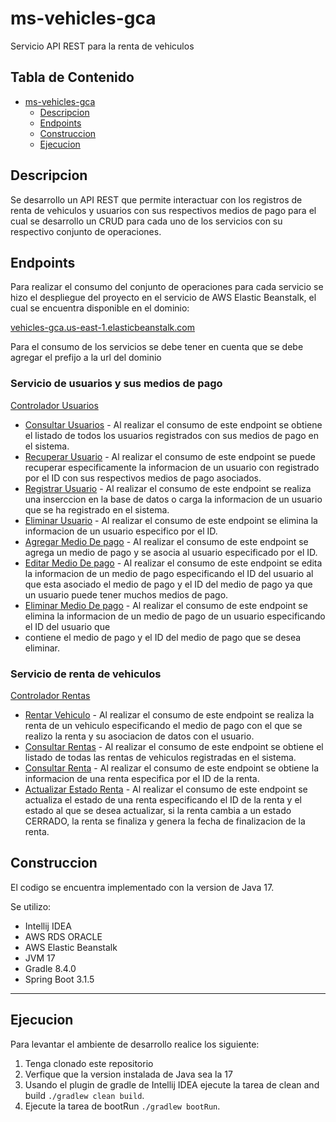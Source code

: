 # ms-vehicles-gca

Servicio API REST para la renta de vehiculos  

## Tabla de Contenido

- [ms-vehicles-gca](#ms-vehicles-gca)
  - [Descripcion](#descripcion)
  - [Endpoints](#endpoints)
  - [Construccion](#construccion)
  - [Ejecucion](#ejecucion)
  
## Descripcion
Se desarrollo un API REST que permite interactuar con los registros de renta de vehiculos y usuarios
con sus respectivos medios de pago para el cual se desarrollo un CRUD para cada uno de los servicios 
con su respectivo conjunto de operaciones.

## Endpoints

Para realizar el consumo del conjunto de operaciones para cada servicio se hizo el despliegue del
proyecto en el servicio de AWS Elastic Beanstalk, el cual se encuentra disponible en el dominio:

[vehicles-gca.us-east-1.elasticbeanstalk.com](vehicles-gca.us-east-1.elasticbeanstalk.com)

Para el consumo de los servicios se debe tener en cuenta que se debe agregar el prefijo a la url
del dominio

### Servicio de usuarios y sus medios de pago

[Controlador Usuarios](src/main/java/gca/technologies/vehicles/controller/UsersController.java)

- [Consultar Usuarios](vehicles-gca.us-east-1.elasticbeanstalk.com/gca-technologies/usuarios/listar) - Al realizar el
consumo de este endpoint se obtiene el listado de todos los usuarios registrados con sus medios de pago
en el sistema.
- [Recuperar Usuario](vehicles-gca.us-east-1.elasticbeanstalk.com/usuarios/recuperar/?idRegistroUsuario=X) -
Al realizar el consumo de este endpoint se puede recuperar especificamente la informacion de un usuario con
registrado por el ID con sus respectivos medios de pago asociados.
- [Registrar Usuario](vehicles-gca.us-east-1.elasticbeanstalk.com/usuarios/registrar) - Al realizar el consumo 
de este endpoint se realiza una inserccion en la base de datos o carga la informacion de un usuario que se ha
registrado en el sistema.
- [Eliminar Usuario](vehicles-gca.us-east-1.elasticbeanstalk.com/usuarios/eliminar/?idRegistroUsuario=X) - Al realizar
el consumo de este endpoint se elimina la informacion de un usuario especifico por el ID.
- [Agregar Medio De pago](vehicles-gca.us-east-1.elasticbeanstalk.com/usuarios/agregarMedioDePago) - Al realizar el
consumo de este endpoint se agrega un medio de pago y se asocia al usuario especificado por el ID.
- [Editar Medio De pago](vehicles-gca.us-east-1.elasticbeanstalk.com/usuarios/editarMedioPago) - Al realizar el
consumo de este endpoint se edita la informacion de un medio de pago especificando el ID del usuario al que esta asociado
el medio de pago y el ID del medio de pago ya que un usuario puede tener muchos medios de pago.
- [Eliminar Medio De pago](vehicles-gca.us-east-1.elasticbeanstalk.com/usuarios/eliminarMedioPago) - Al realizar el
consumo de este endpoint se elimina la informacion de un medio de pago de un usuario especificando el ID del usuario que
- contiene el medio de pago y el ID del medio de pago que se desea eliminar.

### Servicio de renta de vehiculos

[Controlador Rentas](src/main/java/gca/technologies/vehicles/controller/VehiclesController.java)

- [Rentar Vehiculo](vehicles-gca.us-east-1.elasticbeanstalk.com/rentaVehiculos/rentar) - Al realizar el consumo de este
endpoint se realiza la renta de un vehiculo especificando el medio de pago con el que se realizo la renta y su asociacion
de datos con el usuario.
- [Consultar Rentas](vehicles-gca.us-east-1.elasticbeanstalk.com/rentaVehiculos/consultar) - Al realizar el consumo de
este endpoint se obtiene el listado de todas las rentas de vehiculos registradas en el sistema.
- [Consultar Renta](vehicles-gca.us-east-1.elasticbeanstalk.com/rentaVehiculos/recuperar/?idRegistro=X) - Al realizar el 
consumo de este endpoint se obtiene la informacion de una renta especifica por el ID de la renta.
- [Actualizar Estado Renta](vehicles-gca.us-east-1.elasticbeanstalk.com/rentaVehiculos/actualizarEstado) - Al realizar el
consumo de este endpoint se actualiza el estado de una renta especificando el ID de la renta y el estado al que se desea 
actualizar, si la renta cambia a un estado CERRADO, la renta se finaliza y genera la fecha de finalizacion de la renta.  

## Construccion

El codigo se encuentra implementado con la version de Java 17.

Se utilizo:

- Intellij IDEA
- AWS RDS ORACLE
- AWS Elastic Beanstalk
- JVM 17
- Gradle 8.4.0
- Spring Boot 3.1.5

- - -

## Ejecucion

Para levantar el ambiente de desarrollo realice los siguiente:

1. Tenga clonado este repositorio
2. Verfique que la version instalada de Java sea la 17
3. Usando el plugin de gradle de Intellij IDEA ejecute la tarea de clean and build `./gradlew clean build`.
4. Ejecute la tarea de bootRun `./gradlew bootRun`.
